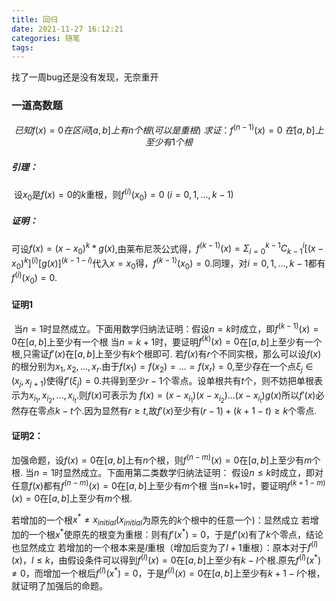 ```yaml
---
title: 回归
date: 2021-11-27 16:12:21
categories: 随笔
tags:
---
```

找了一周bug还是没有发现，无奈重开
### 一道高数题

$$
已知f(x)=0在区间[a,b]上有n个根(可以是重根)\ 求证：f^{(n-1)}(x)=0\ 在[a,b]上至少有1个根
$$

##### 引理：

​        设$x_0$是$f(x)=0$的$k$重根，则$f^{(i)}(x_0)=0\  (i=0,1,...,k-1)$

##### 证明：

可设$f(x)=(x-x_0)^k*g(x)$,由莱布尼茨公式得，$f^{(k-1)}(x)=\Sigma_{i=0}^{k-1}C_{k-1}^{i}[(x-x_0)^k]^{(i)}[g(x)]^{(k-1-i)}$代入$x=x_0$得，$f^{(k-1)}(x_0)=0$.同理，对$i=0,1,...,k-1$都有$f^{(i)}(x_0)=0.$

#### 证明1

​    当$n=1$时显然成立。下面用数学归纳法证明：
​    假设$n=k$时成立，即$f^{(k-1)}(x)=0$在$[a,b]$上至少有一个根
​    当$n=k+1$时，要证明$f^{(k)}(x)=0$在$[a,b]$上至少有一个根,只需证$f'(x)$在$[a,b]$上至少有$k$个根即可.
若$f(x)$有$r$个不同实根，那么可以设$f(x)$的根分别为$x_1,x_2,...,x_r.$由于$f(x_1)=f(x_2)=...=f(x_r)=0$,至少存在一个点$\xi_j \in (x_j,x_{j+1})$使得$f'(\xi_j)=0.$共得到至少$r-1$个零点。设单根共有$t$个，则不妨把单根表示为$x_{i_1},x_{i_2},...,x_{i_t}.$则$f(x)$可表示为
$f(x)=(x-x_{i_1})(x-x_{i_2})...(x-x_{i_t})g(x)$所以$f'(x)$必然存在零点$k-t$个.因为显然有$r\geq t$,故$f'(x)$至少有$(r-1)+(k+1-t)\geq k$个零点.

#### 证明2：

加强命题，设$f(x)=0$在$[a,b]$上有$n$个根，则$f^{(n-m)}(x)=0$在$[a,b]$上至少有$m$个根.
    当$n=1$时显然成立。下面用第二类数学归纳法证明：
    假设$n\leq k$时成立，即对任意$f(x)$都有$f^{(n-m)}(x)=0$在$[a,b]$上至少有$m$个根
    当n=k+1时，要证明$f^{(k+1-m)}(x)=0$在$[a,b]$上至少有$m$个根.

若增加的一个根$x^*\neq x_{initial}(x_{initial}$为原先的$k$个根中的任意一个)：显然成立
若增加的一个根$x^*$使原先的根变为重根：则有$f'(x^*)=0$，于是$f'(x)$有了$k$个零点，结论也显然成立
若增加的一个根本来是$l$重根（增加后变为了$l+1$重根）：原本对于$f^{(l)}(x)$，$l\leq k$，由假设条件可以得到$f^{(l)}(x)=0$在$[a,b]$上至少有$k-l$个根.原先$f^{(l)}(x^*)\neq 0$，而增加一个根后$f^{(l)}(x^*)=0$，于是$f^{(l)}(x)=0$在$[a,b]$上至少有$k+1-l$个根，就证明了加强后的命题。
